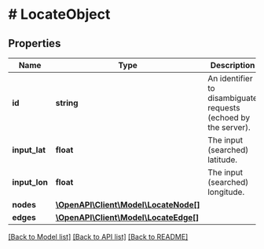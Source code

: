 # # LocateObject

## Properties

Name | Type | Description | Notes
------------ | ------------- | ------------- | -------------
**id** | **string** | An identifier to disambiguate requests (echoed by the server). | [optional]
**input_lat** | **float** | The input (searched) latitude. | [optional]
**input_lon** | **float** | The input (searched) longitude. | [optional]
**nodes** | [**\OpenAPI\Client\Model\LocateNode[]**](LocateNode.md) |  | [optional]
**edges** | [**\OpenAPI\Client\Model\LocateEdge[]**](LocateEdge.md) |  | [optional]

[[Back to Model list]](../../README.md#models) [[Back to API list]](../../README.md#endpoints) [[Back to README]](../../README.md)
